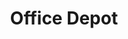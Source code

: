 ---
title: "Office Depot"
url: /garland/office-depot-north-garland-avenue/
shop: office supplies
---